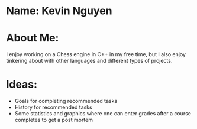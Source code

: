 # Name: Kevin Nguyen
# About Me: 
I enjoy working on a Chess engine in C++ in my free time, but I also enjoy tinkering about with other languages and different types of projects.

# Ideas:
* Goals for completing recommended tasks
* History for recommended tasks
* Some statistics and graphics where one can enter grades after a course completes to get a post mortem
